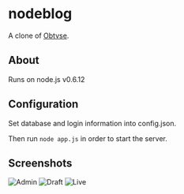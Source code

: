 nodeblog
========
A clone of [Obtvse](http://github.com/NateW/obtvse).

About
-----
Runs on node.js v0.6.12

Configuration
-------------
Set database and login information into config.json.

Then run `node app.js` in order to start the server.


Screenshots
-----------
![Admin](http://i.imgur.com/hfnm9.png)
![Draft](http://i.imgur.com/x4lXL.png)
![Live](http://i.imgur.com/wbVJN.png)
